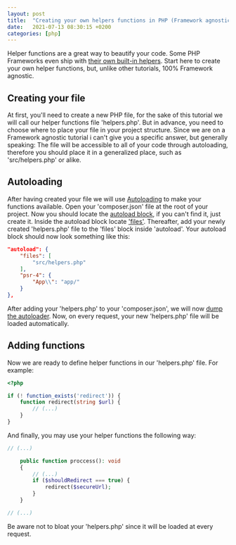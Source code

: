 ```yaml
---
layout: post
title:  "Creating your own helpers functions in PHP (Framework agnostic)"
date:   2021-07-13 08:30:15 +0200
categories: [php]
---
```


Helper functions are a great way to beautify your code. Some PHP Frameworks even ship with [their own built-in helpers](https://laravel.com/docs/8.x/helpers). Start here to create your own helper functions, but, unlike other tutorials, 100% Framework agnostic.

## Creating your file
At first, you'll need to create a new PHP file, for the sake of this tutorial we will call our helper functions file 'helpers.php'. But in advance, you need to choose where to place your file in your project structure. Since we are on a Framework agnostic tutorial i can't give you a specific answer, but generally speaking: The file will be accessible to all of your code through autoloading, therefore you should place it in a generalized place, such as 'src/helpers.php' or alike.

## Autoloading
After having created your file we will use [Autoloading](https://www.php.net/manual/en/language.oop5.autoload.php) to make your functions available. Open your 'composer.json' file at the root of your project. Now you should locate the [autoload block](https://getcomposer.org/doc/04-schema.md#autoload), if you can't find it, just create it. Inside the autoload block locate ['files'](https://getcomposer.org/doc/04-schema.md#files). Thereafter, add your newly created 'helpers.php' file to the 'files' block inside 'autoload'. Your autoload block should now look something like this:

```json
"autoload": {
    "files": [
        "src/helpers.php"
    ],
    "psr-4": {
        "App\\": "app/"
    }
},
```

After adding your 'helpers.php' to your 'composer.json', we will now [dump the autoloader](https://getcomposer.org/doc/03-cli.md#dump-autoload-dumpautoload-). Now, on every request, your new 'helpers.php' file will be loaded automatically.

## Adding functions
Now we are ready to define helper functions in our 'helpers.php' file. For example:

```php
<?php

if (! function_exists('redirect')) {
    function redirect(string $url) {
        // (...)
    }
}
```

And finally, you may use your helper functions the following way:

```php
// (...)

    public function proccess(): void
    {
        // (...)
        if ($shouldRedirect === true) {
            redirect($secureUrl);
        }
    }

// (...)
```

Be aware not to bloat your 'helpers.php' since it will be loaded at every request.
